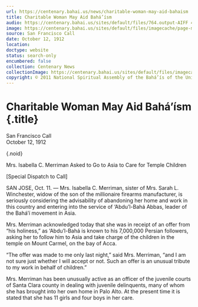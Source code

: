 ```yaml
---
url: https://centenary.bahai.us/news/charitable-woman-may-aid-bahaism
title: Charitable Woman May Aid Bahá’ísm
audio: https://centenary.bahai.us/sites/default/files/764.output-AIFF 44.1:16-1.mp3
image: https://centenary.bahai.us/sites/default/files/imagecache/page-main-image/images/press_clippings/1912-10-12%2CThe%20SFO%20Call%2CCharitable%20Woman%20May%20Aid%20Bahaism.png
source: San Francisco Call
date: October 12, 1912
location: 
doctype: website
status: search-only
encumbered: false
collection: Centenary News
collectionImage: https://centenary.bahai.us/sites/default/files/imagecache/theme-image/main_image/abdulbaha-overview-small_0.jpg
copyright: © 2011 National Spiritual Assembly of the Bahá’ís of the United States
---
```



# Charitable Woman May Aid Bahá’ísm {.title}

San Francisco Call  
October 12, 1912  

{.noid}  



Mrs. Isabella C. Merriman Asked to Go to Asia to Care for Temple Children

\[Special Dispatch to Call\]

SAN JOSE, Oct. 11. — Mrs. Isabella C. Merriman, sister of Mrs. Sarah L. Winchester, widow of the son of the millionaire firearms manufacturer, is seriously considering the advisability of abandoning her home and work in this country and entering into the service of ‘Abdu’l-Bahá Abbas, leader of the Bahá’í movement in Asia.

Mrs. Merriman acknowledged today that she was in receipt of an offer from “his holiness,” as ‘Abdu’l-Bahá is known to his 7,000,000 Persian followers, asking her to follow him to Asia and take charge of the children in the temple on Mount Carmel, on the bay of Acca.

“The offer was made to me only last night,” said Mrs. Merriman, “and I am not sure just whether I will accept or not. Such an offer is an unusual tribute to my work in behalf of children.”

Mrs. Merriman has been unusually active as an officer of the juvenile courts of Santa Clara county in dealing with juvenile delinquents, many of whom she has brought into her own home in Palo Alto. At the present time it is stated that she has 11 girls and four boys in her care.